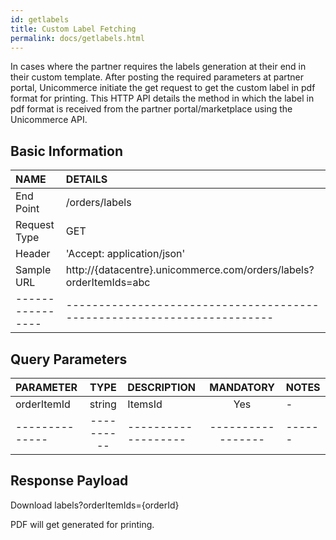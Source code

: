 ```yaml
---
id: getlabels
title: Custom Label Fetching
permalink: docs/getlabels.html
---
```



In cases where the partner requires the labels generation at their end in their custom template. After posting the required parameters at partner portal, Unicommerce initiate the get request to get the custom label in pdf format for printing.
This HTTP API details the method in which the label in pdf format is received from the partner portal/marketplace using the Unicommerce API.



## Basic Information

| NAME             | DETAILS                                                                 | 
| :----------------| :---------------------------------------------------------------------  | 
| End Point        | /orders/labels                                           | 
| Request Type     | GET                                                     | 
| Header           | 'Accept: application/json'                                | 
| Sample URL       | http://{datacentre}.unicommerce.com/orders/labels?orderItemIds=abc |
| ----------------| ----------------------------------------------------------------------- |
    
## Query Parameters

| PARAMETER            | TYPE   | DESCRIPTION                                                                     | MANDATORY | NOTES                                                                 |
|:----------------------|:--------:|:-----------------------------------------|:-----------:|:------------------------| 
| orderItemId | string  | ItemsId    | Yes       | -     |
|--------------|----------|-------------------|-----------------|------|


## Response Payload

Download labels?orderItemIds={orderId}

PDF will get generated for printing.




